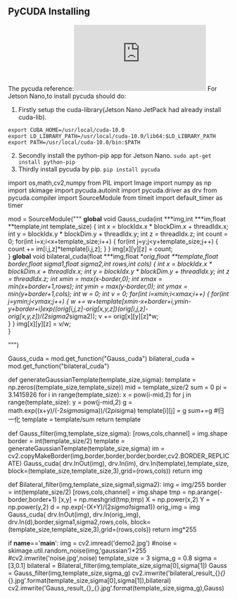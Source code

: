 ## PyCUDA Installing
The pycuda reference:![PyCuda-Tutorial](https://documen.tician.de/pycuda/tutorial.html)
For Jetson Nano,to install pycuda should do:
1. Firstly setup the cuda-library(Jetson Nano JetPack had already install cuda-lib).
```
export CUBA_HOME=/usr/local/cuda-10.0
export LD_LIBRARY_PATH=/usr/local/cuda-10.0/lib64:$LD_LIBRARY_PATH
export PATH=/usr/local/cuda-10.0/bin:$PATH
```
2. Secondly install the python-pip app for Jetson Nano.
`sudo apt-get install python-pip`
3. Thirdly install pycuda by pip.
`pip install pycuda`

import os,math,cv2,numpy
from PIL import Image
import numpy as np
import skimage
import pycuda.autoinit
import pycuda.driver as drv
from pycuda.compiler import SourceModule
from timeit import default_timer as timer

mod = SourceModule("""
__global__ void Gauss_cuda(int ***img,int ***im,float **template,int template_size)
{
    int x = blockIdx.x * blockDim.x + threadIdx.x;
    int y = blockIdx.y * blockDim.y + threadIdx.y;
    int z = threadIdx.z;
    int count = 0;
    for(int i=x;i<x+template_size;i++)
    {
        for(int j=y;j<y+template_size;j++)
        {
            count += im[i,j,z]*template[i,j,z]; 
        }
    }
    img[x][y][z] = count;  
}
__global__ void bilateral_cuda(float ***img,float ***orig,float **template,float border,float sigma1,float sigma2,int rows,int cols)
{
    int x = blockIdx.x * blockDim.x + threadIdx.x;
    int y = blockIdx.y * blockDim.y + threadIdx.y;
    int z = threadIdx.z;
    int xmin = max(x-border,0);
    int xmax = min(x+border+1,rows);
    int ymin = max(y-border,0);
    int ymax = min(y+border+1,cols);
    int w = 0;
    int v = 0;
    for(int i=xmin;i<xmax;i++)
    {
        for(int j=ymin;j<ymax;j++)
        {
            w += w+template[xmin-x+border+i,ymin-y+border+i]*exp((orig[i,j,z]-orig[x,y,z])*(orig[i,j,z]-orig[x,y,z])/(2*sigma2*sigma2));
            v += orig[x][y][z]*w;               
        }
    }
    img[x][y][z] = v/w;  
}

""")

Gauss_cuda = mod.get_function("Gauss_cuda")
bilateral_cuda = mod.get_function("bilateral_cuda")


def generateGaussianTemplate(template_size,sigma):
    template = np.zeros((template_size,template_size))
    mid = template_size/2
    sum = 0
    pi = 3.1415926
    for i in range(template_size):
        x = pow(i-mid,2)
        for j in range(template_size):
            y = pow(j-mid,2)
            g = math.exp((x+y)/(-2*sigma*sigma))/(2*pi*sigma)
            template[i][j] = g
            sum+=g
    #归一化
    template = template/sum
    return template

def Gauss_filter(img,template_size,sigma):
    [rows,cols,channel] = img.shape
    border = int(template_size/2)
    template = generateGaussianTemplate(template_size,sigma)
    im = cv2.copyMakeBorder(img,border,border,border,border,cv2.BORDER_REPLICATE)
    Gauss_cuda(
                drv.InOut(img), drv.In(im), drv.In(template),template_size,
                block=(template_size,template_size,3),grid=(rows,cols))
    return img

def Bilateral_filter(img,template_size,sigma1,sigma2):
    img = img/255
    border = int(template_size/2)
    [rows,cols,channel] = img.shape
    tmp = np.arange(-border,border+1)
    [x,y] = np.meshgrid(tmp,tmp)
    X = np.power(x,2)
    Y = np.power(y,2)
    d = np.exp(-(X+Y)/(2*sigma1*sigma1))
    orig_img = img
    Gauss_cuda(
                drv.InOut(img), drv.In(orig_img), drv.In(d),border,sigma1,sigma2,rows,cols,
                block=(template_size,template_size,3),grid=(rows,cols))
    return img*255

if __name__=='__main__':
    img = cv2.imread('demo2.jpg')
    #noise = skimage.util.random_noise(img,'gaussian')*255
    #cv2.imwrite('noise.jpg',noise)
    template_size = 3
    sigma_g = 0.8
    sigma = [3,0.1]
    bilateral = Bilateral_filter(img,template_size,sigma[0],sigma[1])
    Gauss = Gauss_filter(img,template_size,sigma_g)
    cv2.imwrite('bilateral_result_{}_{}_{}.jpg'.format(template_size,sigma[0],sigma[1]),bilateral)
    cv2.imwrite('Gauss_result_{}_{}.jpg'.format(template_size,sigma_g),Gauss)
